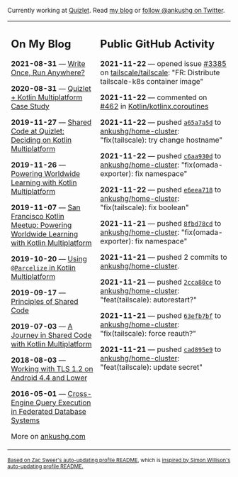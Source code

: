 Currently working at [Quizlet](https://quizlet.com/). Read [my blog](https://ankushg.com/) or [follow @ankushg on Twitter](https://twitter.com/ankushg).

<table><tr><td valign="top" width="40%">

## On My Blog
<!-- blog starts -->
**2021-08-31** — [Write Once, Run Anywhere?](https://ankushg.com/posts/write-once-run-anywhere-increment/)

**2020-08-31** — [Quizlet + Kotlin Multiplatform Case Study](https://ankushg.com/posts/quizlet-kotlin-multiplatform-case-study/)

**2019-11-27** — [Shared Code at Quizlet: Deciding on Kotlin Multiplatform](https://ankushg.com/posts/shared-code-kotlin-multiplatform/)

**2019-11-26** — [Powering Worldwide Learning with Kotlin Multiplatform](https://ankushg.com/speaking/droidcon-sf-2019)

**2019-11-07** — [San Francisco Kotlin Meetup: Powering Worldwide Learning with Kotlin Multiplatform](https://ankushg.com/speaking/sf-kotlin-meetup-2019)

**2019-10-20** — [Using `@Parcelize` in Kotlin Multiplatform](https://ankushg.com/posts/multiplatform-parcelize/)

**2019-09-17** — [Principles of Shared Code](https://ankushg.com/speaking/denver-startup-week-2019)

**2019-07-03** — [A Journey in Shared Code with Kotlin Multiplatform](https://ankushg.com/speaking/droidcon-berlin-2019)

**2018-08-03** — [Working with TLS 1.2 on Android 4.4 and Lower](https://ankushg.com/posts/tls-1.2-on-android/)

**2016-05-01** — [Cross-Engine Query Execution in Federated Database Systems](https://ankushg.com/projects/thesis)
<!-- blog ends -->
More on [ankushg.com](https://ankushg.com/)
</td><td valign="top" width="60%">

## Public GitHub Activity
<!-- githubActivity starts -->
**2021-11-22** — opened issue [#3385](https://github.com/tailscale/tailscale/issues/3385) on [tailscale/tailscale](https://api.github.com/repos/tailscale/tailscale): "FR: Distribute tailscale-k8s container image"

**2021-11-22** — commented on [#462](https://github.com/Kotlin/kotlinx.coroutines/issues/462#issuecomment-975871844) in [Kotlin/kotlinx.coroutines](https://api.github.com/repos/Kotlin/kotlinx.coroutines)

**2021-11-22** — pushed [`a65a7a5d`](https://github.com/ankushg/home-cluster/commit/a65a7a5d4d0f3d6ecc0e10607b2c5ce61f33a4f4) to [ankushg/home-cluster](https://api.github.com/repos/ankushg/home-cluster): "fix(tailscale): try change hostname"

**2021-11-22** — pushed [`c6aa930d`](https://github.com/ankushg/home-cluster/commit/c6aa930dea5a92d59b9414e27e6a375da2e759cd) to [ankushg/home-cluster](https://api.github.com/repos/ankushg/home-cluster): "fix(omada-exporter): fix namespace"

**2021-11-22** — pushed [`e6eea718`](https://github.com/ankushg/home-cluster/commit/e6eea7186f99b61746b03d2733f738c9641b29a7) to [ankushg/home-cluster](https://api.github.com/repos/ankushg/home-cluster): "fix(tailscale): fix boolean"

**2021-11-21** — pushed [`8fbd78cd`](https://github.com/ankushg/home-cluster/commit/8fbd78cdd808103113b1d81252a9e7d9ce158199) to [ankushg/home-cluster](https://api.github.com/repos/ankushg/home-cluster): "fix(omada-exporter): fix namespace"

**2021-11-21** — pushed 2 commits to [ankushg/home-cluster](https://api.github.com/repos/ankushg/home-cluster).

**2021-11-21** — pushed [`2cca80ce`](https://github.com/ankushg/home-cluster/commit/2cca80ceaee5ee553a47a8470f3ac5baa30a4398) to [ankushg/home-cluster](https://api.github.com/repos/ankushg/home-cluster): "feat(tailscale): autorestart?"

**2021-11-21** — pushed [`63efb7bf`](https://github.com/ankushg/home-cluster/commit/63efb7bfd17e17eb334fc2d2738fb0f170ad05a2) to [ankushg/home-cluster](https://api.github.com/repos/ankushg/home-cluster): "fix(tailscale): force reauth?"

**2021-11-21** — pushed [`cad895e9`](https://github.com/ankushg/home-cluster/commit/cad895e9012ac6272ee2bdc788114eb1b7a622d7) to [ankushg/home-cluster](https://api.github.com/repos/ankushg/home-cluster): "feat(tailscale): update secret"
<!-- githubActivity ends -->
</td></tr></table>

<sub><a href="https://github.com/ZacSweers/ZacSweers">Based on Zac Sweer's auto-updating profile README</a>, which is <a href="https://simonwillison.net/2020/Jul/10/self-updating-profile-readme/">inspired by Simon Willison's auto-updating profile README.</a></sub>